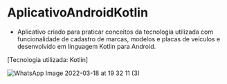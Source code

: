 # AplicativoAndroidKotlin
- Aplicativo criado para praticar conceitos da tecnologia utilizada com funcionalidade de cadastro de marcas, modelos e placas de veículos e desenvolvido em linguagem Kotlin para Android.

[Tecnologia utilizada: Kotlin]

  ![WhatsApp Image 2022-03-18 at 19 32 11 (3)](https://user-images.githubusercontent.com/95880578/159093256-7750727d-4a71-469f-90f3-25cc50f45def.jpeg)
